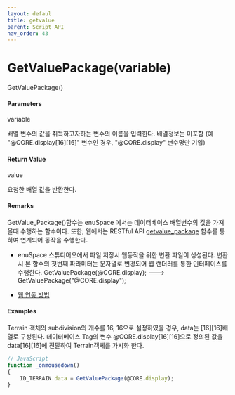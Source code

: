 ```yaml
---
layout: defaul
title: getvalue
parent: Script API
nav_order: 43
---
```

# GetValuePackage\(variable\)

GetValuePackage\(\)

#### Parameters

variable

배열 변수의 값을 취득하고자하는 변수의 이름을 입력한다. 배열정보는 미포함 \(예 "@CORE.display\[16\]\[16\]" 변수인 경우, "@CORE.display" 변수명만 기입\)

#### Return Value

value

요청한 배열 값을 반환한다.

#### Remarks

GetValue\_Package\(\)함수는 enuSpace 에서는 데이터베이스 배열변수의 값을 가져올때 수행하는 함수이다. 또한, 웹에서는 RESTful API [getvalue\_package](/tutorial/restful-getvalue-package.html) 함수를 통하여 연계되어 동작을 수행한다.

* enuSpace 스튜디어오에서 파일 저장시 웹동작을 위한 변환 파일이 생성된다. 변환시 본 함수의 첫번째 파라미터는 문자열로 변경되어 웹 랜더러를 통한 인터페이스를 수행한다. GetValuePackage\(@CORE.display\);  ---&gt; GetValuePackage\("@CORE.display"\);

* [웹 연동 방법](/tutorial/web-interface.html)

#### Examples

Terrain 객체의 subdivision의 개수를 16, 16으로 설정하였을 경우, data는 \[16\]\[16\]배열로 구성된다. 데이터베이스 Tag의 변수 @CORE.display\[16\]\[16\]으로 정의된 값을 data\[16\]\[16\]에 전달하여 Terrain객체를 가시화 한다.

```js
// JavaScript
function _onmousedown()
{    
    ID_TERRAIN.data = GetValuePackage(@CORE.display);
}
```



